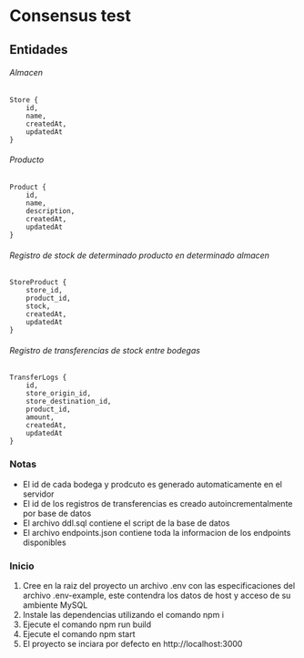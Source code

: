 # Consensus test

## Entidades

###### Almacen

    Store {
    	id,
    	name,
    	createdAt,
    	updatedAt
    }

###### Producto

    Product {
    	id,
    	name,
    	description,
    	createdAt,
    	updatedAt
    }

###### Registro de stock de determinado producto en determinado almacen

    StoreProduct {
    	store_id,
    	product_id,
    	stock,
    	createdAt,
    	updatedAt
    }

###### Registro de transferencias de stock entre bodegas

    TransferLogs {
    	id,
    	store_origin_id,
    	store_destination_id,
    	product_id,
    	amount,
    	createdAt,
    	updatedAt
    }

### Notas

- El id de cada bodega y prodcuto es generado automaticamente en el servidor
- El id de los registros de transferencias es creado autoincrementalmente por base de datos
- El archivo ddl.sql contiene el script de la base de datos
- El archivo endpoints.json contiene toda la informacion de los endpoints disponibles

### Inicio

1. Cree en la raiz del proyecto un archivo .env con las especificaciones del archivo .env-example, este contendra los datos de host y acceso de su ambiente MySQL
2. Instale las dependencias utilizando el comando npm i
3. Ejecute el comando npm run build
4. Ejecute el comando npm start
5. El proyecto se inciara por defecto en http://localhost:3000
